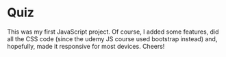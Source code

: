 # Quiz
  This was my first JavaScript project. Of course, I added some features, did all the CSS code (since the udemy JS course used bootstrap instead) and, hopefully, made it responsive for most devices. Cheers!
